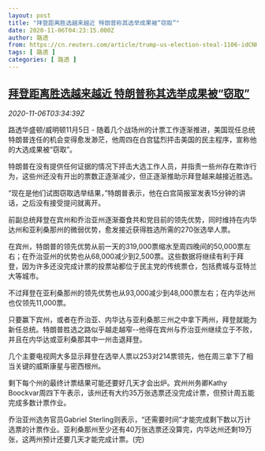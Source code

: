 ```yaml
---
layout: post
title: "拜登距离胜选越来越近 特朗普称其选举成果被“窃取”"
date: 2020-11-06T04:23:15.000Z
author: 路透
from: https://cn.reuters.com/article/trump-us-election-steal-1106-idCNKBS27M0FF
tags: [ 路透 ]
categories: [ 路透 ]
---
```

<!--1604636595000-->
[拜登距离胜选越来越近 特朗普称其选举成果被“窃取”](https://cn.reuters.com/article/trump-us-election-steal-1106-idCNKBS27M0FF)
------

<div>
<div><i>2020-11-06T03:34:39Z</i></div><p>路透华盛顿/威明顿11月5日 - 随着几个战场州的计票工作逐渐推进，美国现任总统特朗普连任的机会变得愈发渺茫，他周四在白宫猛烈抨击美国的民主程序，宣称他的大选成果被“窃取”。</p><p>特朗普在没有提供任何证据的情况下抨击大选工作人员，并指责一些州存在欺诈行为，这些州还没有开出的票数正逐渐减少，但正逐渐推助示拜登越来越接近胜选。</p><p>“现在是他们试图窃取选举结果，”特朗普表示，他在白宫简报室发表15分钟的讲话，之后没有接受提问就离开。</p><p>前副总统拜登在宾州和乔治亚州逐渐蚕食共和党目前的领先优势，同时维持在内华达州和亚利桑那州的微弱优势，愈发接近获得胜选所需的270张选举人票。</p><p>在宾州，特朗普的领先优势从前一天的319,000票缩水至周四晚间的50,000票左右；在乔治亚州的优势也从68,000减少到2,500票。这些数据将继续有利于拜登，因为许多还没完成计票的投票站都位于民主党的传统票仓，包括费城与亚特兰大等城市。</p><p>不过拜登在亚利桑那州的领先优势也从93,000减少到48,000票左右；在内华达州也仅领先11,000票。</p><p>只要赢下宾州，或者在乔治亚、内华达与亚利桑那三州之中拿下两州，拜登就能为新任总统。特朗普胜选之路似乎越走越窄--他得在宾州与乔治亚州继续立于不败，并且在内华达或亚利桑那其中一州击退拜登。</p><p>几个主要电视网大多显示拜登在选举人票以253对214票领先，他在周三拿下了相当关键的威斯康星与密西根州。</p><p>剩下每个州的最终计票结果可能还要好几天才会出炉。宾州州务卿Kathy Boockvar周四下午表示，该州还有大约35万张选票还没完成计票，但预计周五能完成多数计票作业。</p><p>乔治亚州选务官员Gabriel Sterling则表示，“还需要时间”才能完成剩下数以万计选票的计票作业。亚利桑那州至少还有40万张选票还没算完，内华达州还剩19万张，这两州预计还要几天才能完成计票。(完)</p>
</div>
